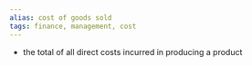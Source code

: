```yaml
---
alias: cost of goods sold
tags: finance, management, cost
---
```


- the total of all direct costs incurred in producing a product